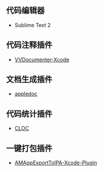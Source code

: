 ## 代码编辑器
- Sublime Text 2

## 代码注释插件
- [VVDocumenter-Xcode](https://github.com/onevcat/VVDocumenter-Xcode "VVDocumenter-Xcode")

## 文档生成插件
- [appledoc](https://github.com/tomaz/appledoc "appledoc")

## 代码统计插件
- [CLOC](https://segmentfault.com/a/1190000002547015 "CLOC")

## 一键打包插件
- [AMAppExportToIPA-Xcode-Plugin](https://github.com/MellongLau/AMAppExportToIPA-Xcode-Plugin "AMAppExportToIPA-Xcode-Plugin")
